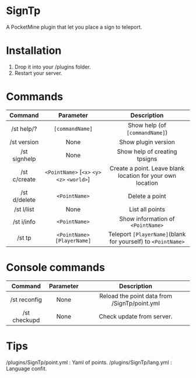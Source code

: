SignTp
======

A PocketMine plugin that let you place a sign to teleport.


# Installation
1.  Drop it into your /plugins folder.
2.  Restart your server.

# Commands

| Command | Parameter | Description |
| :-----: | :-------: | :---------: |
| /st help/?| `[commandName]` | Show help (of `[commandName]`) |
| /st version | None | Show plugin version |
| /st signhelp | None | Show help of creating tpsigns |
| /st c/create | `<PointName>` [`<x>` `<y>` `<z>` `<world>`] | Create a point. Leave blank location for your own location |
| /st d/delete | `<PointName>` | Delete a point |
| /st l/list | None | List all points |
| /st i/info | `<PointName>` | Show information of `<PointName>` |
| /st tp | `<PointName>` `[PlayerName]` | Teleport `[PlayerName]`(blank for yourself) to `<PointName>` |

# Console commands

| Command | Parameter | Description |
| :-----: | :-------: | :---------: |
| /st reconfig | None | Reload the point data from /SignTp/point.yml |
| /st checkupd | None | Check update from server. |

# Tips

/plugins/SignTp/point.yml : Yaml of points.
/plugins/SignTp/lang.yml : Language confit.
